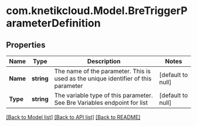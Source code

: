 # com.knetikcloud.Model.BreTriggerParameterDefinition
## Properties

Name | Type | Description | Notes
------------ | ------------- | ------------- | -------------
**Name** | **string** | The name of the parameter. This is used as the unique identifier of this parameter | [default to null]
**Type** | **string** | The variable type of this parameter. See Bre Variables endpoint for list | [default to null]

[[Back to Model list]](../README.md#documentation-for-models) [[Back to API list]](../README.md#documentation-for-api-endpoints) [[Back to README]](../README.md)

